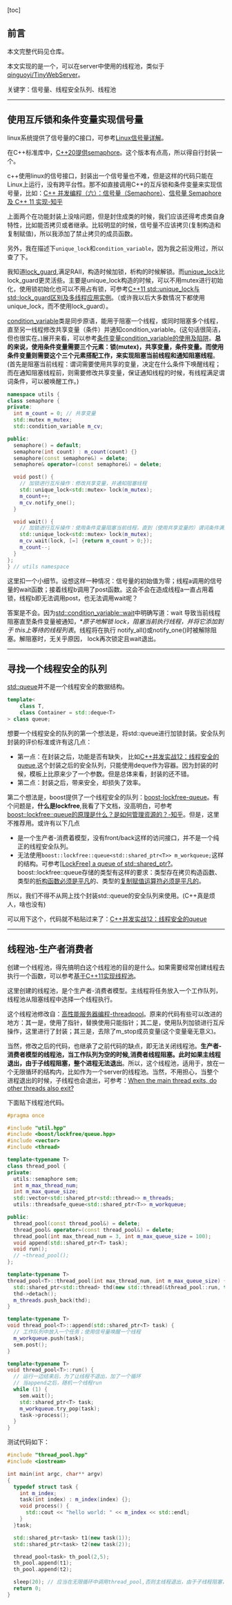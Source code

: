 [toc]

## 前言

本文完整代码见仓库。

本文实现的是一个，可以在server中使用的线程池，类似于[qinguoyi/TinyWebServer](https://github.com/qinguoyi/TinyWebServer/blob/master/threadpool/threadpool.h)。

关键字：信号量、线程安全队列、线程池

---

## 使用互斥锁和条件变量实现信号量

linux系统提供了信号量的C接口，可参考[Linux信号量详解](http://c.biancheng.net/view/8632.html)。

在C++标准库中，[C++20提供semaphore](https://zh.cppreference.com/w/cpp/header/semaphore)。这个版本有点高，所以得自行封装一个。

c++使用linux的信号接口，封装出一个信号量也不难，但是这样的代码只能在Linux上运行，没有跨平台性。那不如直接调用C++的互斥锁和条件变量来实现信号量，比如：[C++ 并发编程（六）：信号量（Semaphore）](https://segmentfault.com/a/1190000006818772)、[信号量 Semaphore 及 C++ 11 实现-知乎](https://zhuanlan.zhihu.com/p/512969481)

上面两个在功能封装上没啥问题，但是封住成类的时候，我们应该还得考虑类自身特性，比如能否拷贝或者继承。比较明显的时候，信号量不应该拷贝(复制构造和复制赋值)，所以我添加了禁止拷贝的成员函数。

另外，我在描述下`unique_lock`和`condition_variable`，因为我之前没用过，所以查了下。

我知道[lock_guard](https://zh.cppreference.com/w/cpp/thread/lock_guard),满足RAII，构造时候加锁，析构的时候解锁。而[unique_lock](https://zh.cppreference.com/w/cpp/thread/unique_lock)比lock_guard更灵活些。主要是unique_lock构造的时候，可以不用mutex进行初始化，使用锁初始化也可以不用占有锁，可参考[C++11 std::unique_lock与std::lock_guard区别及多线程应用实例](https://www.cnblogs.com/fnlingnzb-learner/p/9542183.html)。（或许我以后大多数情况下都使用unique_lock，而不使用lock_guard）。

[condition_variable](https://zh.cppreference.com/w/cpp/thread/condition_variable)类是同步原语，能用于阻塞一个线程，或同时阻塞多个线程，直至另一线程修改共享变量（条件）并通知condition_variable。(这句话很简洁，但也很实在。)展开来看，可以参考[条件变量condition_variable的使用及陷阱](https://www.cnblogs.com/fenghualong/p/13855360.html)。**总的来说，使用条件变量需要三个元素：锁(mutex)，共享变量，条件变量。而使用条件变量则需要这个三个元素搭配工作，来实现阻塞当前线程和通知阻塞线程**。(首先是阻塞当前线程：谓词需要使用共享的变量，决定在什么条件下唤醒线程；而在通知阻塞线程前，则需要修改共享变量，保证通知线程的时候，有线程满足谓词条件，可以被唤醒工作。)

```cpp
namespace utils {
class semaphore {
private:
  int m_count = 0; // 共享变量
  std::mutex m_mutex;
  std::condition_variable m_cv;

public:
  semaphore() = default;
  semaphore(int count) : m_count(count) {}
  semaphore(const semaphore&) = delete;
  semaphore& operator=(const semaphore&) = delete;

  void post() {
    // 加锁进行互斥操作：修改共享变量，并通知阻塞线程
    std::unique_lock<std::mutex> lock(m_mutex);
    m_count++;
    m_cv.notify_one();
  }

  void wait() {
    // 加锁进行互斥操作：使用条件变量阻塞当前线程，直到（使用共享变量的）谓词条件满足
    std::unique_lock<std::mutex> lock(m_mutex); 
    m_cv.wait(lock, [=] {return m_count > 0;});
    m_count--;
  }
};
} // utils namespace
```

这里扣一个小细节。设想这样一种情况：信号量的初始值为零；线程a调用的信号量的wait函数；接着线程b调用了post函数。这会不会在造成线程a一直占用着锁，线程b即无法调用post，也无法调用wait呢？

答案是不会。因为[std::condition_variable::wait](https://zh.cppreference.com/w/cpp/thread/condition_variable/wait)中明确写道：wait 导致当前线程阻塞直至条件变量被通知，**原子地解锁 lock，阻塞当前执行线程，并将它添加到于 *this上等待的线程列表**。线程将在执行 notify_all()或notify_one()时被解除阻塞。解阻塞时，无关乎原因， lock再次锁定且wait退出。

---

## 寻找一个线程安全的队列

[std::queue](https://zh.cppreference.com/w/cpp/container/queue)并不是一个线程安全的数据结构。

```cpp
template<
    class T,
    class Container = std::deque<T>
> class queue;
```

想要一个线程安全的队列的第一个想法是，将std::queue进行加锁封装。安全队列封装的评价标准或许有这几点：
* 第一点：在封装之后，功能是否有缺失， 比如[C++并发实战12：线程安全的queue](https://blog.csdn.net/liuxuejiang158blog/article/details/17301739),这个封装之后的安全队列，只能使用deque作为容器。因为封装的时候，模板上比原来少了一个参数。但是总体来看，封装的还不错。
* 第二点：封装之后，带来安全，却损失了效率。

第二个想法是，boost提供了一个线程安全的队列：[boost-lockfree-queue](https://www.boost.org/doc/libs/1_80_0/doc/html/boost/lockfree/queue.html)。有个问题是，**什么是lockfree**,我看了下文档，没高明白，可参考[boost::lockfree::queue的原理是什么？是如何管理资源的？-知乎](https://www.zhihu.com/question/415678076)。但是，这里不推荐用。或许有以下几点
* 是一个生产者-消费着模型，没有front/back这样的访问接口，并不是一个纯正的线程安全队列。
* 无法使用`boost::lockfree::queue<std::shared_ptr<T>> m_workqueue;`这样的结构。可参考[[LockFree] a queue of std::shared_ptr?](https://boost-users.boost.narkive.com/o8oduWmn/lockfree-a-queue-of-std-shared-ptr)。boost::lockfree::queue存储的类型有这样的要求：类型存在拷贝构造函数、类型的[析构函数必须是平凡](https://zh.cppreference.com/w/cpp/language/destructor)的、类型的[复制赋值运算符必须是平凡的](https://zh.cppreference.com/w/cpp/language/copy_assignment)。

所以，我们不得不从网上找个封装std::queue的安全队列来使用。(C++真是烦人，啥也没有)

可以用下这个，代码就不粘贴过来了：[C++并发实战12：线程安全的queue](https://blog.csdn.net/liuxuejiang158blog/article/details/17301739)

---

## 线程池-生产者消费者

创建一个线程池，得先搞明白这个线程池的目的是什么。如果需要经常创建线程去执行一个函数，可以参考[基于C++11实现线程池](https://zhuanlan.zhihu.com/p/367309864)。

这里创建的线程池，是个生产者-消费者模型。主线程将任务放入一个工作队列，线程池从阻塞线程中选择一个线程执行。

这个线程池修改自：[高性能服务器编程-threadpool](https://github.com/wgfxcu/HPS/blob/master/15/threadpool/threadpool.h)。原来的代码有些可以改进的地方：其一是，使用了指针，替换使用只能指针；其二是，使用队列加锁进行互斥操作，这里进行了封装；其三是，去除了m_stop成员变量(这个变量毫无意义)。

当然，修改之后的代码，也继承了之前代码的缺点，即无法关闭线程池。**生产者-消费者模型的线程池，当工作队列为空的时候,消费者线程阻塞。此时如果主线程退出，由于子线程阻塞，整个进程无法退出**。所以，这个线程池，适用于，放在一个无限循环的结构内，比如作为一个server的线程池。当然，不用担心，当整个进程退出的时候，子线程也会退出，可参考：[When the main thread exits, do other threads also exit?](https://stackoverflow.com/questions/11875956/when-the-main-thread-exits-do-other-threads-also-exit)

下面贴下线程池代码。

```cpp
#pragma once

#include "util.hpp"
#include <boost/lockfree/queue.hpp>
#include <vector>
#include <thread>

template<typename T>
class thread_pool {
private:
  utils::semaphore sem;
  int m_max_thread_num;
  int m_max_queue_size;
  std::vector<std::shared_ptr<std::thread>> m_threads;
  utils::threadsafe_queue<std::shared_ptr<T>> m_workqueue;

public:
  thread_pool(const thread_pool&) = delete;
  thread_pool& operator=(const thread_pool&) = delete;
  thread_pool(int max_thread_num = 3, int m_max_queue_size = 100);
  void append(std::shared_ptr<T> task);
  void run();
  // ~thread_pool();
};

template<typename T>
thread_pool<T>::thread_pool(int max_thread_num, int m_max_queue_size) {
  std::shared_ptr<std::thread> thd(new std::thread(&thread_pool::run, this));
  thd->detach();
  m_threads.push_back(thd);
}

template<typename T>
void thread_pool<T>::append(std::shared_ptr<T> task) {
  // 工作队列中放入一个任务；使用信号量唤醒一个线程
  m_workqueue.push(task);
  sem.post();
}

template<typename T>
void thread_pool<T>::run() {
  // 运行一边结束后，为了让线程不退出，加了一个循环
  // 当append之后，随机一个线程run
  while (1) {
    sem.wait();
    std::shared_ptr<T> task;
    m_workqueue.try_pop(task);
    task->process();
  }
}
```

测试代码如下：

```cpp
#include "thread_pool.hpp"
#include <iostream>

int main(int argc, char** argv)
{
  typedef struct task {
    int m_index;
    task(int index) : m_index(index) {};
    void process() {
      std::cout << "hello world: " << m_index << std::endl;
    }
  }task;

  std::shared_ptr<task> t1(new task(1));
  std::shared_ptr<task> t2(new task(2));

  thread_pool<task> th_pool(2,5);
  th_pool.append(t1);
  th_pool.append(t2);

  sleep(20); // 应当在无限循环中调用thread_pool,否则主线程退出，由于子线程阻塞，导致阻塞了整个进程的退出
  return 0;
}
```
